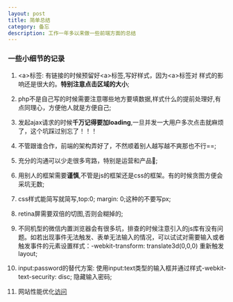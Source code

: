 ```yaml
---
layout: post
title: 简单总结
category: 备忘
description: 工作一年多以来做一些前端方面的总结
---
```


### 一些小细节的记录

1. \<a>标签: 有链接的时候预留好\<a>标签,写好样式，因为\<a>标签对 样式的影响还是很大的。**特别注意点击区域的大小**; 

2. php不是自己写的时候需要注意哪些地方要填数据,样式什么的提前处理好,有点同理心，方便他人就是方便自己;

3. 发起ajax请求的时候**千万记得要加loading**,一旦并发一大用户多次点击就麻烦了，这个坑踩过别忘了！！！

4. 不管跟谁合作，前端的架构弄好了，不然顺着别人越写越不爽那也不行==;

5. 充分的沟通可以少走很多弯路，特别是运营和产品🐶;

6. 用别人的框架需要**谨慎**,不管是js的框架还是css的框架。有的时候贪图方便会采坑无数;

7. css样式能简写就简写,top:0; margin: 0;这种的不要写px;

8. retina屏需要双倍的切图,否则会糊掉的;

9. 不同机型的微信内置浏览器会有很多坑，排查的时候注意引入的js库有没有问题。如若出现事件无法触发、表单无法输入的情况，可以试试对需要输入或者触发事件的元素设置样式：-webkit-transform: translate3d(0,0,0) 重新触发layout;

10. input:password的替代方案: 使用input:text类型的输入框并通过样式-webkit-text-security: disc; 隐藏输入密码;

11. 网站性能优化[访问](http://dudo.org/archives/2008051211216.html)


